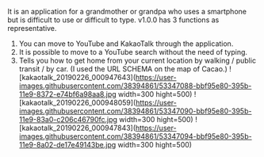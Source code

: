 It is an application for a grandmother or grandpa who uses a smartphone but is difficult to use or difficult to type.
v1.0.0 has 3 functions as representative.
1. You can move to YouTube and KakaoTalk through the application.
2. It is possible to move to a YouTube search without the need of typing.
3. Tells you how to get home from your current location by walking / public transit / by car. (I used the URL SCHEMA on the map of Cacao.)
![kakaotalk_20190226_000947643](https://user-images.githubusercontent.com/38394861/53347088-bbf95e80-395b-11e9-8372-e74bf6a98aa8.jpg width=300 hight=500)
![kakaotalk_20190226_000948059](https://user-images.githubusercontent.com/38394861/53347090-bbf95e80-395b-11e9-83a0-c206c46790fc.jpg width=300 hight=500)
![kakaotalk_20190226_000947843](https://user-images.githubusercontent.com/38394861/53347094-bbf95e80-395b-11e9-8a02-de17e49143be.jpg width=300 hight=500)
